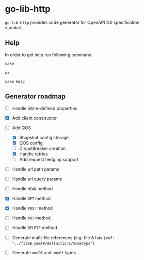 # go-lib-http

`go-lib-http` provides code generator for OpenAPI 3.0 specification standart.

## Help

In order to get help run following command:

```shell
make
```

or

```shell
make help
```

## Generator roadmap

- [ ] Handle inline-defined properties
- [x] Add client constructor
- [ ] Add QOS
    - [x] Shapshot config storage
    - [x] QOS config
    - [ ] CircuitBreaker creation
    - [x] Handle retries
    - [ ] Add request hedging support
- [ ] Handle url path params
- [ ] Handle url query params
- [ ] Handle `HEAD` method
- [x] Handle `GET` method
- [x] Handle `POST` method
- [ ] Handle `PUT` method
- [ ] Handle `DELETE` method
- [ ] Generate multi-file references (e.g. file A has `$ref:
  "../fileB.yaml#/definitions/SomeType"`)
- [ ] Generate `oneOf` and `anyOf` types

